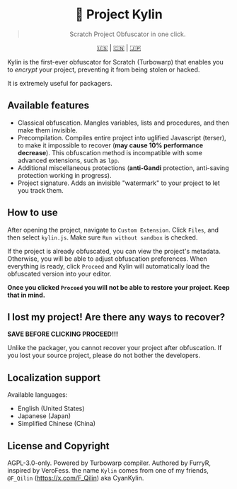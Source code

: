 <div align="center">

# 🐉 Project Kylin

> Scratch Project Obfuscator in one click.

[🇺🇸](./README.md) | [🇨🇳](./README_zh-CN.md) | [🇯🇵](./README_ja-JP.md)

</div>

Kylin is the first-ever obfuscator for Scratch (Turbowarp) that enables you to _encrypt_ your project, preventing it from being stolen or hacked.

It is extremely useful for packagers.

## Available features

- Classical obfuscation. Mangles variables, lists and procedures, and then make them invisible.
- Precompilation. Compiles entire project into uglified Javascript (terser), to make it impossible to recover (**may cause 10% performance decrease**). This obfuscation method is incompatible with some advanced extensions, such as `lpp`.
- Additional miscellaneous protections (**anti-Gandi** protection, anti-saving protection working in progress).
- Project signature. Adds an invisible "watermark" to your project to let you track them.

## How to use

After opening the project, navigate to `Custom Extension`. Click `Files`, and then select `kylin.js`. Make sure `Run without sandbox` is checked.

If the project is already obfuscated, you can view the project's metadata. Otherwise, you will be able to adjust obfuscation preferences. When everything is ready, click `Proceed` and Kylin will automatically load the obfuscated version into your editor.

**Once you clicked `Proceed` you will not be able to restore your project. Keep that in mind.**

## I lost my project! Are there any ways to recover?

**SAVE BEFORE CLICKING PROCEED!!!**

Unlike the packager, you cannot recover your project after obfuscation. If you lost your source project, please do not bother the developers.

## Localization support

Available languages:

- English (United States)
- Japanese (Japan)
- Simplified Chinese (China)

## License and Copyright

AGPL-3.0-only. Powered by Turbowarp compiler. Authored by FurryR, inspired by VeroFess. the name `Kylin` comes from one of my friends, `@F_Qilin` (https://x.com/F_Qilin) aka CyanKylin.
